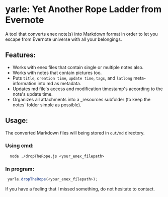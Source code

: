 

# yarle: Yet Another Rope Ladder from Evernote

A tool that converts enex note(s) into Markdown format in order to let you escape from Evernote universe with all your belongings.

## Features:

- Works with enex files that contain single or multiple notes also.
- Works with notes that contain pictures too.
- Puts `title`, `creation time`, `update time`, `tags`, and `latlong` meta-information into md as metadata.
- Updates md file's access and modification timestamp's according to the note's update time.
- Organizes all attachments into a _resources subfolder (to keep the notes' folder simple as possible).

## Usage:

The converted Markdown files will being stored in `out/md` directory.

### Using cmd: 
```shell
  node ./dropTheRope.js <your_enex_filepath>
```

### In program: 

```javascript
 yarle.dropTheRope(<your_enex_filepath>);
```


If you have a feeling that I missed something, do not hesitate to contact.

